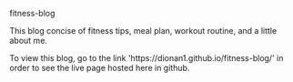 <p>fitness-blog</p>

<p>This blog concise of fitness tips, meal plan, workout routine, and a little about me.</p>
<p></p>To view this blog, go to the link 'https://dionan1.github.io/fitness-blog/' in order to see the live page hosted here in github.
